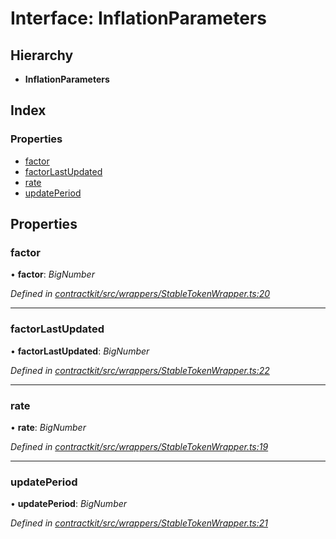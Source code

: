 # Interface: InflationParameters

## Hierarchy

* **InflationParameters**

## Index

### Properties

* [factor](_wrappers_stabletokenwrapper_.inflationparameters.md#factor)
* [factorLastUpdated](_wrappers_stabletokenwrapper_.inflationparameters.md#factorlastupdated)
* [rate](_wrappers_stabletokenwrapper_.inflationparameters.md#rate)
* [updatePeriod](_wrappers_stabletokenwrapper_.inflationparameters.md#updateperiod)

## Properties

###  factor

• **factor**: *BigNumber*

*Defined in [contractkit/src/wrappers/StableTokenWrapper.ts:20](https://github.com/celo-org/celo-monorepo/blob/master/packages/sdk/contractkit/src/wrappers/StableTokenWrapper.ts#L20)*

___

###  factorLastUpdated

• **factorLastUpdated**: *BigNumber*

*Defined in [contractkit/src/wrappers/StableTokenWrapper.ts:22](https://github.com/celo-org/celo-monorepo/blob/master/packages/sdk/contractkit/src/wrappers/StableTokenWrapper.ts#L22)*

___

###  rate

• **rate**: *BigNumber*

*Defined in [contractkit/src/wrappers/StableTokenWrapper.ts:19](https://github.com/celo-org/celo-monorepo/blob/master/packages/sdk/contractkit/src/wrappers/StableTokenWrapper.ts#L19)*

___

###  updatePeriod

• **updatePeriod**: *BigNumber*

*Defined in [contractkit/src/wrappers/StableTokenWrapper.ts:21](https://github.com/celo-org/celo-monorepo/blob/master/packages/sdk/contractkit/src/wrappers/StableTokenWrapper.ts#L21)*
